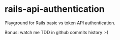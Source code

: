 # rails-api-authentication

Playground for Rails basic vs token API authentication.

Bonus: watch me TDD in github commits history :-)
